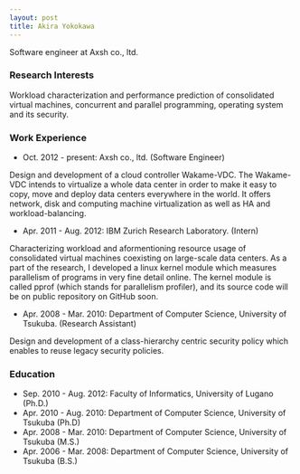 ```yaml
---
layout: post
title: Akira Yokokawa
---
```


Software engineer at Axsh co., ltd.

### Research Interests

Workload characterization and performance prediction of consolidated virtual machines, concurrent and parallel programming, operating system and its security.

### Work Experience

* Oct. 2012 - present: Axsh co., ltd. (Software Engineer)

Design and development of a cloud controller Wakame-VDC. The Wakame-VDC intends to virtualize a whole data center in order to make it easy to copy, move and deploy data centers everywhere in the world. It offers network, disk and computing machine virtualization as well as HA and workload-balancing.

* Apr. 2011 - Aug. 2012: IBM Zurich Research Laboratory. (Intern)

Characterizing workload and aformentioning resource usage of consolidated virtual machines coexisting on large-scale data centers. As a part of the research, I developed a linux kernel module which measures parallelism of programs in very fine detail online. The kernel module is called pprof (which stands for parallelism profiler), and its source code will be on public repository on GitHub soon.

* Apr. 2008 - Mar. 2010: Department of Computer Science, University of Tsukuba. (Research Assistant)

Design and development of a class-hierarchy centric security policy which enables to reuse legacy security policies.

### Education

* Sep. 2010 - Aug. 2012: Faculty of Informatics, University of Lugano (Ph.D.)
* Apr. 2010 - Aug. 2010: Department of Computer Science, University of Tsukuba (Ph.D)
* Apr. 2008 - Mar. 2010: Department of Computer Science, University of Tsukuba (M.S.)
* Apr. 2006 - Mar. 2008: Department of Computer Science, University of Tsukuba (B.S.)

